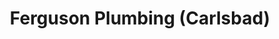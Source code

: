 ---
title: "Ferguson Plumbing (Carlsbad)"
url: /carlsbad/ferguson-plumbing-carlsbad/
shop: Baustoffe
---